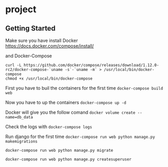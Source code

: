 # project

## Getting Started


Make sure you have install Docker
https://docs.docker.com/compose/install/

and Docker-Compose
```
curl -L https://github.com/docker/compose/releases/download/1.12.0-rc2/docker-compose-`uname -s`-`uname -m` > /usr/local/bin/docker-compose
chmod +x /usr/local/bin/docker-compose
```

First you have to buil the containers for the first time
`docker-compose build web`

Now you have to up the containers
`docker-compose up -d`

Docker will give you the follow comand
`docker volume create --name=db_data`

Check the logs with
`docker-compose logs`

Run django for the first time
`docker-compose run web python manage.py makemigrations`

`docker-compose run web python manage.py migrate`

`docker-compose run web python manage.py createsuperuser`
